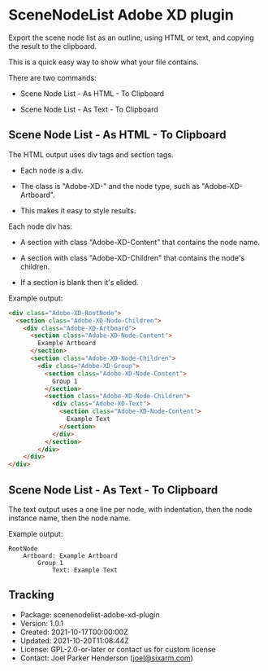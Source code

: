 # SceneNodeList Adobe XD plugin

Export the scene node list as an outline, using HTML or text, and copying the result to the clipboard.

This is a quick easy way to show what your file contains.

There are two commands:

* Scene Node List - As HTML - To Clipboard

* Scene Node List - As Text - To Clipboard


## Scene Node List - As HTML - To Clipboard

The HTML output uses div tags and section tags.

  * Each node is a div.
  
  * The class is "Adobe-XD-" and the node type, such as "Adobe-XD-Artboard". 
  
  * This makes it easy to style results.

Each node div has:

  * A section with class "Adobe-XD-Content" that contains the node name.
  
  * A section with class "Adobe-XD-Children" that contains the node's children. 
  
  * If a section is blank then it's elided.

Example output:

```html
<div class="Adobe-XD-RootNode">
  <section class="Adobe-XD-Node-Children">
    <div class="Adobe-XD-Artboard">
      <section class="Adobe-XD-Node-Content">
        Example Artboard
      </section>
      <section class="Adobe-XD-Node-Children">
        <div class="Adobe-XD-Group">
          <section class="Adobe-XD-Node-Content">
            Group 1
          </section>
          <section class="Adobe-XD-Node-Children">
            <div class="Adobe-XD-Text">
              <section class="Adobe-XD-Node-Content">
                Example Text
              </section>
            </div>
          </section>
        </div>
    </div>
</div>
```


## Scene Node List - As Text - To Clipboard

The text output uses a one line per node, with indentation, then the node instance name, then the node name.

Example output:

```text
RootNode
    Artboard: Example Artboard
        Group 1
            Text: Example Text
```


## Tracking

  * Package: scenenodelist-adobe-xd-plugin
  * Version: 1.0.1
  * Created: 2021-10-17T00:00:00Z
  * Updated: 2021-10-20T11:08:44Z
  * License: GPL-2.0-or-later or contact us for custom license
  * Contact: Joel Parker Henderson (joel@sixarm.com)
